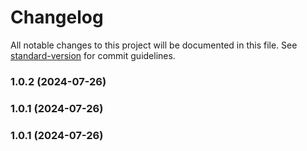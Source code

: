 # Changelog

All notable changes to this project will be documented in this file. See [standard-version](https://github.com/conventional-changelog/standard-version) for commit guidelines.

### 1.0.2 (2024-07-26)

### 1.0.1 (2024-07-26)

### 1.0.1 (2024-07-26)
